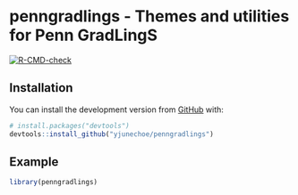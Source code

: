 
<!-- README.md is generated from README.Rmd. Please edit that file -->

# penngradlings - Themes and utilities for Penn GradLingS

<!-- badges: start -->

[![R-CMD-check](https://github.com/yjunechoe/penngradlings/workflows/R-CMD-check/badge.svg)](https://github.com/yjunechoe/penngradlings/actions)
<!-- badges: end -->

## Installation

You can install the development version from
[GitHub](https://github.com/) with:

``` r
# install.packages("devtools")
devtools::install_github("yjunechoe/penngradlings")
```

## Example

``` r
library(penngradlings)
```
